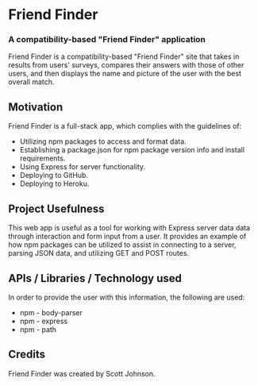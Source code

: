 # Friend Finder
### A compatibility-based "Friend Finder" application

Friend Finder is a compatibility-based "Friend Finder" site that takes in results from users' surveys, compares their answers with those of other users, and then displays the name and picture of the user with the best overall match.

## Motivation
Friend Finder is a full-stack app, which complies with the guidelines of:
* Utilizing npm packages to access and format data.
* Establishing a package.json for npm package version info and install requirements.
* Using Express for server functionality.
* Deploying to GitHub.
* Deploying to Heroku.

## Project Usefulness
This web app is useful as a tool for working with Express server data data through interaction and form input from a user.  It provides an example of how npm packages can be utilized to assist in connecting to a server, parsing JSON data, and utilizing GET and POST routes.

## APIs / Libraries / Technology used
In order to provide the user with this information, the following are used:

* npm - body-parser
* npm - express
* npm - path

## Credits
Friend Finder was created by Scott Johnson.